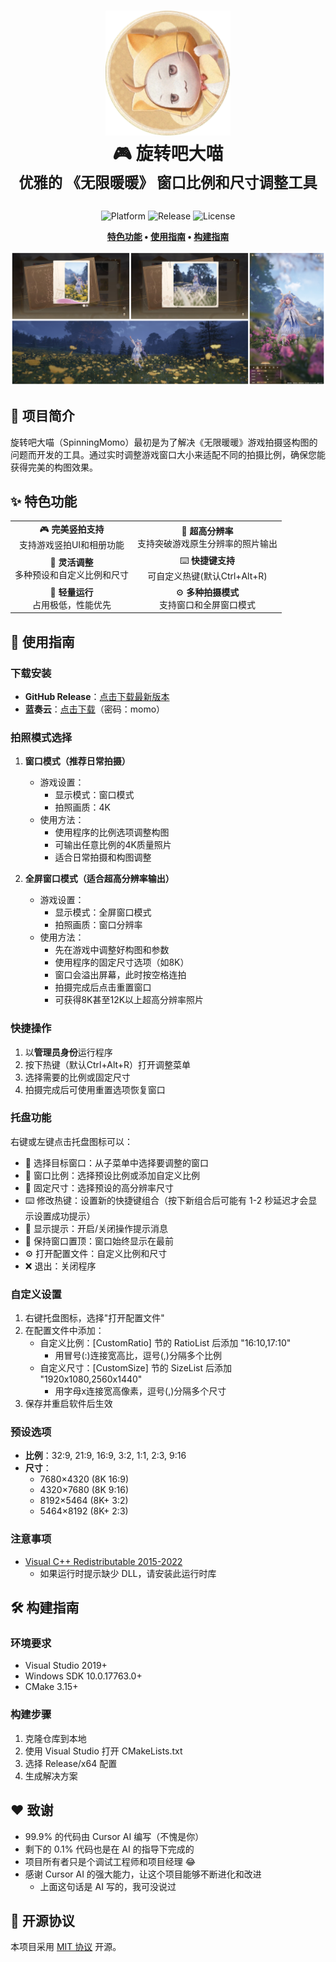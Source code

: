 <div align="center">
  <h1>
    <img src="./docs/logo.png" width="200" alt="SpinningMomo Logo">
    <br/>
    🎮 旋转吧大喵
    <br/>
    <sup>优雅的 《无限暖暖》 窗口比例和尺寸调整工具</sup>
  </h1>

  <p>
    <img alt="Platform" src="https://img.shields.io/badge/platform-Windows-blue?style=flat-square" />
    <img alt="Release" src="https://img.shields.io/github/v/release/ChanIok/SpinningMomo?style=flat-square&color=brightgreen" />
    <img alt="License" src="https://img.shields.io/badge/license-MIT-orange?style=flat-square" />
  </p>

  <p>
    <b>
      <a href="#✨-特色功能">特色功能</a> •
      <a href="#📖-使用指南">使用指南</a> •
      <a href="#🛠️-构建指南">构建指南</a> 
    </b>
  </p>

  <img src="./docs/README.jpg" alt="Screenshot" >
</div>

## 🎯 项目简介

旋转吧大喵（SpinningMomo）最初是为了解决《无限暖暖》游戏拍摄竖构图的问题而开发的工具。通过实时调整游戏窗口大小来适配不同的拍摄比例，确保您能获得完美的构图效果。

## ✨ 特色功能

<div align="center">
  <table>
    <tr>
      <td align="center">🎮 <b>完美竖拍支持</b><br/>支持游戏竖拍UI和相册功能</td>
      <td align="center">📸 <b>超高分辨率</b><br/>支持突破游戏原生分辨率的照片输出</td>
    </tr>
    <tr>
      <td align="center">📐 <b>灵活调整</b><br/>多种预设和自定义比例和尺寸</td>
      <td align="center">⌨️ <b>快捷键支持</b><br/>可自定义热键(默认Ctrl+Alt+R)</td>
    </tr>
    <tr>
      <td align="center">🚀 <b>轻量运行</b><br/>占用极低，性能优先</td>
      <td align="center">⚙️ <b>多种拍摄模式</b><br/>支持窗口和全屏窗口模式</td>
    </tr>
  </table>
</div>

## 📖 使用指南

### 下载安装

- **GitHub Release**：[点击下载最新版本](https://github.com/ChanIok/SpinningMomo/releases/latest)
- **蓝奏云**：[点击下载](https://wwf.lanzoul.com/b0sxagp0d)（密码：momo）

### 拍照模式选择

1. **窗口模式（推荐日常拍摄）**
   - 游戏设置：
     - 显示模式：窗口模式
     - 拍照画质：4K
   - 使用方法：
     - 使用程序的比例选项调整构图
     - 可输出任意比例的4K质量照片
     - 适合日常拍摄和构图调整

2. **全屏窗口模式（适合超高分辨率输出）**
   - 游戏设置：
     - 显示模式：全屏窗口模式
     - 拍照画质：窗口分辨率
   - 使用方法：
     - 先在游戏中调整好构图和参数
     - 使用程序的固定尺寸选项（如8K）
     - 窗口会溢出屏幕，此时按空格连拍
     - 拍摄完成后点击重置窗口
     - 可获得8K甚至12K以上超高分辨率照片

### 快捷操作

1. 以**管理员身份**运行程序
2. 按下热键（默认Ctrl+Alt+R）打开调整菜单
3. 选择需要的比例或固定尺寸
4. 拍摄完成后可使用重置选项恢复窗口

### 托盘功能

右键或左键点击托盘图标可以：

- 🎯 选择目标窗口：从子菜单中选择要调整的窗口
- 📐 窗口比例：选择预设比例或添加自定义比例
- 📏 固定尺寸：选择预设的高分辨率尺寸
- ⌨️ 修改热键：设置新的快捷键组合（按下新组合后可能有 1-2 秒延迟才会显示设置成功提示）
- 🔔 显示提示：开启/关闭操作提示消息
- 📌 保持窗口置顶：窗口始终显示在最前
- ⚙️ 打开配置文件：自定义比例和尺寸
- ❌ 退出：关闭程序

### 自定义设置

1. 右键托盘图标，选择"打开配置文件"
2. 在配置文件中添加：
   - 自定义比例：[CustomRatio] 节的 RatioList 后添加 "16:10,17:10"
     - 用冒号(:)连接宽高比，逗号(,)分隔多个比例
   - 自定义尺寸：[CustomSize] 节的 SizeList 后添加 "1920x1080,2560x1440" 
     - 用字母x连接宽高像素，逗号(,)分隔多个尺寸
3. 保存并重启软件后生效

### 预设选项

- **比例**：32:9, 21:9, 16:9, 3:2, 1:1, 2:3, 9:16
- **尺寸**：
  - 7680×4320 (8K 16:9)
  - 4320×7680 (8K 9:16)
  - 8192×5464 (8K+ 3:2)
  - 5464×8192 (8K+ 2:3)

### 注意事项

- [Visual C++ Redistributable 2015-2022](https://aka.ms/vs/17/release/vc_redist.x64.exe)
  - 如果运行时提示缺少 DLL，请安装此运行时库

## 🛠️ 构建指南

### 环境要求

- Visual Studio 2019+
- Windows SDK 10.0.17763.0+
- CMake 3.15+

### 构建步骤

1. 克隆仓库到本地
2. 使用 Visual Studio 打开 CMakeLists.txt
3. 选择 Release/x64 配置
4. 生成解决方案

## ❤️ 致谢

- 99.9% 的代码由 Cursor AI 编写（不愧是你）
- 剩下的 0.1% 代码也是在 AI 的指导下完成的
- 项目所有者只是个调试工程师和项目经理 😂
- 感谢 Cursor AI 的强大能力，让这个项目能够不断进化和改进
  - 上面这句话是 AI 写的，我可没说过

## 📄 开源协议

本项目采用 [MIT 协议](LICENSE) 开源。
